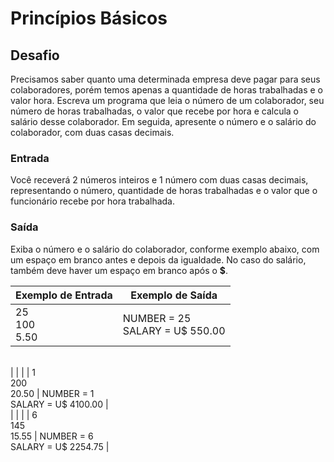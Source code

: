 # Princípios Básicos

## Desafio
Precisamos saber quanto uma determinada empresa deve pagar para seus colaboradores, porém temos apenas a quantidade de horas trabalhadas e o valor hora. Escreva um programa que leia o número de um colaborador, seu número de horas trabalhadas, o valor que recebe por hora e calcula o salário desse colaborador. Em seguida, apresente o número e o salário do colaborador, com duas casas decimais.

### Entrada
Você receverá 2 números inteiros e 1 número com duas casas decimais, representando o número, quantidade de horas trabalhadas e o valor que o funcionário recebe por hora trabalhada.

### Saída
Exiba o número e o salário do colaborador, conforme exemplo abaixo, com um espaço em branco antes e depois da igualdade. No caso do salário, também deve haver um espaço em branco após o __$__.


 Exemplo de Entrada | Exemplo de Saída |
| -----------       | ----------- |
|  25  <br>100  <br>5.50      | NUMBER = 25   <br>SALARY = U$ 550.00    |
<br>
|        |  |
|  1  <br>200  <br>20.50      | NUMBER = 1   <br>SALARY = U$ 4100.00    |
<br>
|        |  |
|  6  <br>145  <br>15.55      | NUMBER = 6   <br>SALARY = U$ 2254.75    |
<br>



	






